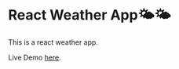 # React Weather App🌤🌤

This is a react weather app.

Live Demo [here](https://waminipatil.github.io/weather-app/).
